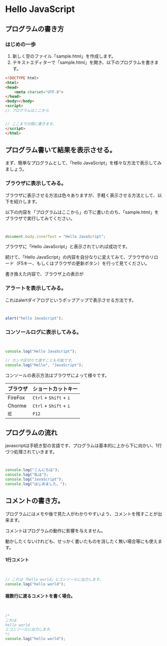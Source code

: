 # Hello JavaScript


## プログラムの書き方

### はじめの一歩

 1. 新しく空のファイル「sample.html」を作成します。
 1. テキストエディターで「sample.html」を開き、以下のプログラムを書きます。

```html
<!DOCTYPE html>
<html>
<head>
    <meta charset="UTF-8">
</head>
<body></body>
<script>
// プログラムはここから


// ここまでの間に書きます。
</script>
</html>
```

## プログラム書いて結果を表示させる。

まず、簡単なプログラムとして、「hello JavaScript」を様々な方法で表示してみましょう。

### ブラウザに表示してみる。

ブラウザに表示させる方法は色々ありますが、手軽く表示させる方法として、以下を紹介します。

以下の内容を「プログラムはここから」の下に書いたのち、「sample.html」をブラウザで実行してみてください。

```javascript


document.body.innerText = "Hello JavaScript";

```

ブラウザに「Hello JavaScript」と表示されていれば成功です。

続けて、「Hello JavaScript」の内容を自分なりに変えてみて、ブラウザのリロード（F5キー、もしくはブラウザの更新ボタン）を行って見てください。

書き換えた内容で、ブラウザ上の表示が


### アラートを表示してみる。

これはalertダイアログというポップアップで表示させる方法です。


```javascript


alert("hello JavaScript");

```

### コンソールログに表示してみる。

```javascript


console.log("Hello JavaScript");

// カンマ区切りで渡すことも可能です。
console.log("Hello", "JavaScript");

```

コンソールの表示方法はブラウザによって様々です。

| ブラウザ | ショートカットキー |
|:---|:---|
| FireFox | ``Ctrl`` + ``Shift`` + ``i`` |
| Chorme | ``Ctrl`` + ``Shift`` + ``i`` |
| IE | ``F12`` |


## プログラムの流れ

javascriptは手続き型の言語です、プログラムは基本的に上から下に向かい、1行づつ処理されていきます。

```javascript


console.log("こんにちは");
console.log("私は");
console.log("JavaScript");
console.log("はじめました。");

```

## コメントの書き方。

プログラムにはメモや後で見た人がわかりやすいよう、コメントを残すことが出来ます。

コメントはプログラムの動作に影響を与えません。

動かしたくないけれども、せっかく書いたものを消したく無い場合等にも使えます。

#### 1行コメント

```javascript


// これは「hello world」とコンソールに出力します。
console.log("hello world");


```

#### 複数行に渡るコメントを書く場合。

```javascript 


/*
これは
hello world
とコンソールに出力します。
*/
console.log("hello world");

```



